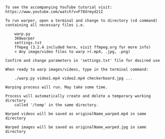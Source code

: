     To see the accompanying YouTube tutorial visit:
    https://www.youtube.com/watch?v=F78drmyd21I

    To run warper, open a terminal and change to directory (cd command)
    containing all necessary files i.e.

        warp.py
        360warper
        settings.txt
        ffmpeg (3.2.4 included here, visit ffmpeg.org for more info)
        < Any image/video files to warp >(.mp4, .jpg, .png)

    Confirm and change parameters in 'settings.txt' file for desired use

    When ready to warp images/videos, type in the terminal command:

        ./warp.py video1.mp4 video2.mp4 checkerboard.jpg ...

    Warping process will run. May take some time.

    Process will automatically create and delete a temporary working directory
        called '/temp' in the same directory.

    Warped videos will be saved as originalName_warped.mp4 in same directory

    Warped images will be saved as originalName_warped.jpg in same directory
